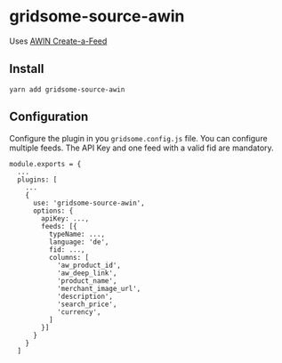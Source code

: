 # gridsome-source-awin

Uses [AWIN Create-a-Feed](https://wiki.awin.com/index.php/Downloading_feeds_using_Create-a-Feed)


## Install

```
yarn add gridsome-source-awin
```

## Configuration

Configure the plugin in you `gridsome.config.js` file. You can configure multiple feeds. The API Key and one feed with a valid fid are mandatory.

```
module.exports = {
  ...
  plugins: [
    ...
    {
      use: 'gridsome-source-awin',
      options: {
        apiKey: ...,
        feeds: [{
          typeName: ...,
          language: 'de',
          fid: ...,
          columns: [
            'aw_product_id',
            'aw_deep_link',
            'product_name',
            'merchant_image_url',
            'description',
            'search_price',
            'currency',
          ]
        }]
      }
    }
  ]
```